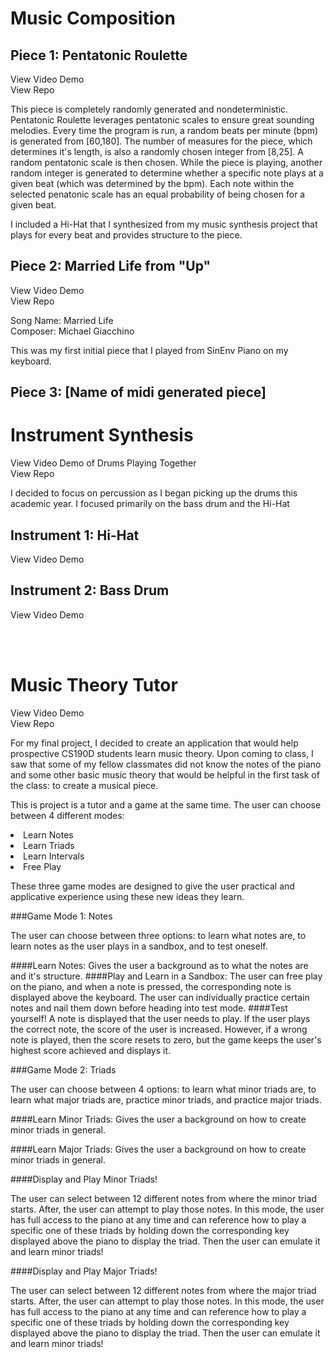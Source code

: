 
# Music Composition
## Piece 1: Pentatonic Roulette

View Video Demo<br/>
View Repo


This piece is completely randomly generated and nondeterministic. Pentatonic Roulette leverages pentatonic scales to ensure great sounding melodies. Every time the program is run, a random beats per minute (bpm) is generated from [60,180]. The number of measures for the piece, which determines it's length,  is also a randomly chosen integer from [8,25]. A random pentatonic scale is then chosen. While the piece is playing, another random integer is generated to determine whether a specific note plays at a given beat (which was determined by the bpm). Each note within the selected penatonic scale has an equal probability of being chosen for a given beat.

I included a Hi-Hat that I synthesized from my music synthesis project that plays for every beat and provides structure to the piece.


## Piece 2: Married Life from "Up"

View Video Demo<br/>
View Repo

Song Name: Married Life<br/>
Composer: Michael Giacchino

This was my first initial piece that I played from SinEnv Piano on my keyboard.


## Piece 3: [Name of midi generated piece]


# Instrument Synthesis

View Video Demo of Drums Playing Together<br/>
View Repo


I decided to focus on percussion as I began picking up the drums this academic year. I focused primarily on the bass drum and the Hi-Hat 

## Instrument 1: Hi-Hat

View Video Demo<br>

## Instrument 2: Bass Drum

View Video Demo


<br/><br/>
# Music Theory Tutor

View Video Demo<br/>
View Repo

For my final project, I decided to create an application that would help prospective CS190D students learn music theory. Upon coming to class, I saw that some of my fellow classmates did not know the notes of the piano and some other basic music theory that would be helpful in the first task of the class: to create a musical piece.

This is project is a tutor and a game at the same time.
The user can choose between 4 different modes:
<li> Learn Notes</li>
<li> Learn Triads</li>
<li> Learn Intervals</li>
<li> Free Play</li>

These three game modes are designed to give the user practical and applicative experience using these new ideas they learn.

###Game Mode 1: Notes

The user can choose between three options: to learn what notes are, to learn notes as the user plays in a sandbox, and to test oneself.

####Learn Notes: 
Gives the user a background as to what the notes are and it's structure.
####Play and Learn in a Sandbox:
The user can free play on the piano, and when a note is pressed, the corresponding note is displayed above the keyboard. The user can individually practice certain notes and nail them down before heading into test mode.
####Test yourself!
A note is displayed that the user needs to play. If the user plays the correct note, the score of the user is increased. However, if a wrong note is played, then the score resets to zero, but the game keeps the user's highest score achieved and displays it.

###Game Mode 2: Triads

The user can choose between 4 options: to learn what minor triads are, to learn what major triads are, practice minor triads, and practice major triads.

####Learn Minor Triads:
Gives the user a background on how to create minor triads in general.

####Learn Major Triads:
Gives the user a background on how to create minor triads in general.

####Display and Play Minor Triads!

The user can select between 12 different notes from where the minor triad starts. After, the user can attempt to play those notes. In this mode, the user has full access to the piano at any time and can reference how to play a specific one of these triads by holding down the corresponding key displayed above the piano to display the triad. Then the user can emulate it and learn minor triads!

####Display and Play Major Triads!

The user can select between 12 different notes from where the major triad starts. After, the user can attempt to play those notes. In this mode, the user has full access to the piano at any time and can reference how to play a specific one of these triads by holding down the corresponding key displayed above the piano to display the triad. Then the user can emulate it and learn minor triads!
